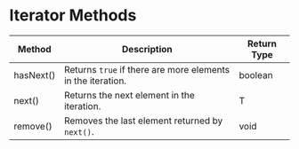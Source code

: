 # Iterator Methods

| Method   | Description                                       | Return Type |
|----------|---------------------------------------------------|-------------|
| hasNext() | Returns `true` if there are more elements in the iteration. | boolean     |
| next()   | Returns the next element in the iteration.       | T           |
| remove() | Removes the last element returned by `next()`.   | void        |
